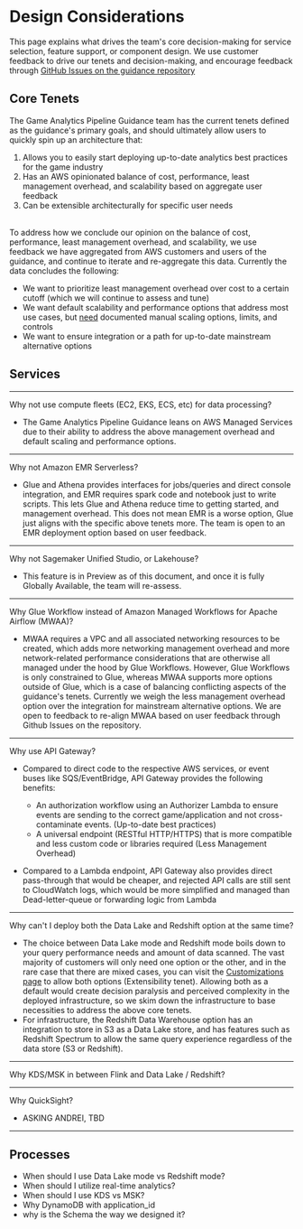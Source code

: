 # Design Considerations
This page explains what drives the team's core decision-making for service selection, feature support, or component design. We use customer feedback to drive our tenets and decision-making, and encourage feedback through [GitHub Issues on the guidance repository](https://github.com/aws-solutions-library-samples/guidance-for-game-analytics-pipeline-on-aws/issues)

## Core Tenets
The Game Analytics Pipeline Guidance team has the current tenets defined as the guidance's primary goals, and should ultimately allow users to quickly spin up an architecture that:

1. Allows you to easily start deploying up-to-date analytics best practices for the game industry
2. Has an AWS opinionated balance of cost, performance, least management overhead, and scalability based on aggregate user feedback
3. Can be extensible architecturally for specific user needs

<br>
To address how we conclude our opinion on the balance of cost, performance, least management overhead, and scalability, we use feedback we have aggregated from AWS customers and users of the guidance, and continue to iterate and re-aggregate this data. Currently the data concludes the following:

- We want to prioritize least management overhead over cost to a certain cutoff (which we will continue to assess and tune)
- We want default scalability and performance options that address most use cases, but <u>need</u> documented manual scaling options, limits, and controls
- We want to ensure integration or a path for up-to-date mainstream alternative options

## Services
---
Why not use compute fleets (EC2, EKS, ECS, etc) for data processing?

- The Game Analytics Pipeline Guidance leans on AWS Managed Services due to their ability to address the above management overhead and default scaling and performance options.

---

Why not Amazon EMR Serverless?

- Glue and Athena provides interfaces for jobs/queries and direct console integration, and EMR requires spark code and notebook just to write scripts. This lets Glue and Athena reduce time to getting started, and management overhead. This does not mean EMR is a worse option, Glue just aligns with the specific above tenets more. The team is open to an EMR deployment option based on user feedback.

---
Why not Sagemaker Unified Studio, or Lakehouse?

- This feature is in Preview as of this document, and once it is fully Globally Available, the team will re-assess.

---
Why Glue Workflow instead of Amazon Managed Workflows for Apache Airflow (MWAA)?

- MWAA requires a VPC and all associated networking resources to be created, which adds more networking management overhead and more network-related performance considerations that are otherwise all managed under the hood by Glue Workflows. However, Glue Workflows is only constrained to Glue, whereas MWAA supports more options outside of Glue, which is a case of balancing conflicting aspects of the guidance's tenets. Currently we weigh the less management overhead option over the integration for mainstream alternative options. We are open to feedback to re-align MWAA based on user feedback through Github Issues on the repository.

---
Why use API Gateway?

- Compared to direct code to the respective AWS services, or event buses like SQS/EventBridge, API Gateway provides the following benefits:
    - An authorization workflow using an Authorizer Lambda to ensure events are sending to the correct game/application and not cross-contaminate events. (Up-to-date best practices)
    - A universal endpoint (RESTful HTTP/HTTPS) that is more compatible and less custom code or libraries required (Less Management Overhead)

- Compared to a Lambda endpoint, API Gateway also provides direct pass-through that would be cheaper, and rejected API calls are still sent to CloudWatch logs, which would be more simplified and managed than Dead-letter-queue or forwarding logic from Lambda

---
Why can't I deploy both the Data Lake and Redshift option at the same time?

- The choice between Data Lake mode and Redshift mode boils down to your query performance needs and amount of data scanned. The vast majority of customers will only need one option or the other, and in the rare case that there are mixed cases, you can visit the [Customizations page](./customizations.md) to allow both options (Extensibility tenet). Allowing both as a default would create decision paralysis and perceived complexity in the deployed infrastructure, so we skim down the infrastructure to base necessities to address the above core tenets.
- For infrastructure, the Redshift Data Warehouse option has an integration to store in S3 as a Data Lake store, and has features such as Redshift Spectrum to allow the same query experience regardless of the data store (S3 or Redshift). 

---

Why KDS/MSK in between Flink and Data Lake / Redshift?

---

Why QuickSight?

- ASKING ANDREI, TBD

---
## Processes

- When should I use Data Lake mode vs Redshift mode?
- When should I utilize real-time analytics?
- When should I use KDS vs MSK?
- Why DynamoDB with application_id 
- why is the Schema the way we designed it?